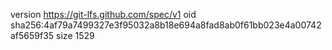 version https://git-lfs.github.com/spec/v1
oid sha256:4af79a7499327e3f95032a8b18e694a8fad8ab0f61bb023e4a00742af5659f35
size 1529
